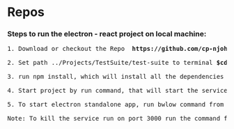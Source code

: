 # Repos

<p><h3>Steps to run the electron - react project on local machine:</h3></p>

<pre>
1. Download or checkout the Repo <b> https://github.com/cp-njohn/Repos.git</b>

2. Set path ../Projects/TestSuite/test-suite to terminal <b>$cd ../Projects/TestSuite/test-suite to terminal</b>

3. run npm install, which will install all the dependencies -> <b>$ npm install</b>

4. Start project by run command, that will start the service on port "loaclhost:3000"  -> <b>$nmp start</b>

5. To start electron standalone app, run bwlow command from another terminal instance -> <b>$electron .</b>
    
Note: To kill the service run on port 3000 run the command from terminal -> <b>$lsof -nti:3000 | xargs kill -9</b>
</pre>

</body>
</html>
